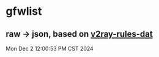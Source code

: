 # gfwlist
## raw -> json, based on [v2ray-rules-dat](https://github.com/Loyalsoldier/v2ray-rules-dat)
Mon Dec  2 12:00:53 PM CST 2024

